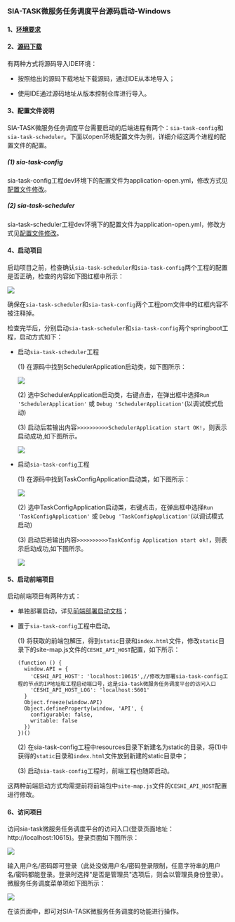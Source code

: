 ### SIA-TASK微服务任务调度平台源码启动-Windows

#### 1、[环境要求](install.md)

#### 2、[源码下载](https://github.com/siaorg/sia-task.git)

有两种方式将源码导入IDE环境：

* 按照给出的源码下载地址下载源码，通过IDE从本地导入；

* 使用IDE通过源码地址从版本控制仓库进行导入。

#### 3、配置文件说明

SIA-TASK微服务任务调度平台需要启动的后端进程有两个：`sia-task-config`和`sia-task-scheduler`。下面以open环境配置文件为例，详细介绍这两个进程的配置文件的配置。

##### (1) sia-task-config

sia-task-config工程dev环境下的配置文件为application-open.yml，修改方式见[配置文件修改](install-config-file.md)。

##### (2) sia-task-scheduler

sia-task-scheduler工程dev环境下的配置文件为application-open.yml，修改方式见[配置文件修改](install-config-file.md)。

#### 4、启动项目

启动项目之前，检查确认`sia-task-scheduler`和`sia-task-config`两个工程的配置是否正确，检查的内容如下图红框中所示：

![](images/install-pom.png)

确保在`sia-task-scheduler`和`sia-task-config`两个工程pom文件中的红框内容不被注释掉。

检查完毕后，分别启动`sia-task-scheduler`和`sia-task-config`两个springboot工程，启动方式如下：

* 启动`sia-task-scheduler`工程

    (1) 在源码中找到SchedulerApplication启动类，如下图所示：

    ![](images/install-start-scheduler.png)

    (2) 选中SchedulerApplication启动类，右键点击，在弹出框中选择`Run 'SchedulerApplication'` 或 `Debug 'SchedulerApplication'`(以调试模式启动)
    
    (3) 启动后若输出内容`>>>>>>>>>>SchedulerApplication start OK!`，则表示启动成功,如下图所示。
    
    ![](images/install-start-scheduler-3.png)

* 启动`sia-task-config`工程

    (1) 在源码中找到TaskConfigApplication启动类，如下图所示：
    
    ![](images/install-start-config.png)
    
    (2) 选中TaskConfigApplication启动类，右键点击，在弹出框中选择`Run 'TaskConfigApplication'` 或 `Debug 'TaskConfigApplication'`(以调试模式启动)
    
    (3) 启动后若输出内容`>>>>>>>>>>TaskConfig Application start ok!`，则表示启动成功,如下图所示。
    
    ![](images/install-start-config-3.png)

#### 5、启动前端项目

启动前端项目有两种方式：

* 单独部署启动，详见[前端部署启动文档](install-front-end.md)；

* 置于`sia-task-config`工程中启动。

    (1) 将获取的前端包解压，得到`static`目录和`index.html`文件，修改`static`目录下的site-map.js文件的`CESHI_API_HOST`配置，如下所示：
    
    ```
    (function () {
      window.API = {
        'CESHI_API_HOST': 'localhost:10615',//修改为部署sia-task-config工程的节点的IP地址和工程启动端口号，这是sia-task微服务任务调度平台的访问入口
        'CESHI_API_HOST_LOG': 'localhost:5601'
      }
      Object.freeze(window.API)
      Object.defineProperty(window, 'API', {
        configurable: false,
        writable: false
      })
    })()
    ```
    
    (2) 在sia-task-config工程中resources目录下新建名为static的目录，将(1)中获得的`static`目录和`index.html`文件放到新建的static目录中；
    
    (3) 启动`sia-task-config`工程时，前端工程也随即启动。

这两种前端启动方式均需提前将前端包中`site-map.js`文件的`CESHI_API_HOST`配置进行修改。

#### 6、访问项目

访问sia-task微服务任务调度平台的访问入口(登录页面地址：http://localhost:10615)。登录页面如下图所示：

![](images/install-gantry-login.jpg)

输入用户名/密码即可登录（此处没做用户名/密码登录限制，任意字符串的用户名/密码都能登录。登录时选择"是否是管理员"选项后，则会以管理员身份登录）。微服务任务调度菜单项如下图所示：

![](images/install-gantry.jpg)

在该页面中，即可对SIA-TASK微服务任务调度的功能进行操作。